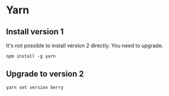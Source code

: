 # Yarn

## Install version 1

It's not possible to install version 2 directly. You need to upgrade.

```
npm install -g yarn
```

## Upgrade to version 2

```
yarn set version berry
```
